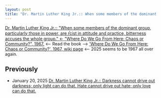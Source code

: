 ```yaml
---
layout: post
title: "Dr. Martin Luther King Jr.:: When some members of the dominant group, particularly those in power, are rⷶcist in attitude and practice, bitterness accuses the whole group. <-- 'Where Do We Go From Here: Chaos or Community?', 1967."
---
```

[Dr. Martin Luther King Jr.:: "When some members of the dominant group, particularly those in power, are rⷶcist in attitude and practice, bitterness accuses the whole group." 
<- "Where Do We Go From Here: Chaos or Community?", 1967.](https://www.drmartinlutherkingjr.com/drking/mlk-quotes/) 
<-- Read the book --> ['Where Do We Go From Here: Chaos or Community?', 1967, wiki page](https://en.wikipedia.org/wiki/Where_Do_We_Go_from_Here:_Chaos_or_Community)
<-- 2025 seems to be 1967 all over again. 

## Previously 
* January 20, 2025 [Dr. Martin Luther King Jr.:: Darkness cannot drive out darkness; only light can do that. Hate cannot drive out hate; only love can do that.](http://rolandtanglao.com/2025/01/20/p0713-mlk-quotes/)
